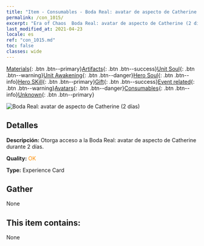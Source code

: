 ```yaml
---
title: "Item - Consumables - Boda Real: avatar de aspecto de Catherine (2 días)"
permalink: /con_1015/
excerpt: "Era of Chaos  Boda Real: avatar de aspecto de Catherine (2 días)"
last_modified_at: 2021-04-23
locale: es
ref: "con_1015.md"
toc: false
classes: wide
---
```

 [Materials](/ItemsES/){: .btn .btn--primary}[Artifacts](/ItemsES/Artifacts/){: .btn .btn--success}[Unit Soul](/ItemsES/UnitSoul/){: .btn .btn--warning}[Unit Awakening](/ItemsES/UnitAwakening/){: .btn .btn--danger}[Hero Soul](/ItemsES/HeroSoul/){: .btn .btn--info}[Hero SKill](/ItemsES/HeroSkill/){: .btn .btn--primary}[Gift](/ItemsES/Gift/){: .btn .btn--success}[Event related](/ItemsES/Events/){: .btn .btn--warning}[Avatars](/ItemsES/Avatars/){: .btn .btn--danger}[Consumables](/ItemsES/Consumables/){: .btn .btn--info}[Unknown](/ItemsES/Unknown/){: .btn .btn--primary}

 ![Boda Real: avatar de aspecto de Catherine (2 días)](/images/h/h_Catherine4.jpg)

## Detalles
 **Descripción:** Otorga acceso a la Boda Real: avatar de aspecto de Catherine durante 2 días.

 **Quality:** <span style="color: #FF8C00">OK</span>

 **Type:** Experience Card

## Gather

  None

## This item contains:

  None


